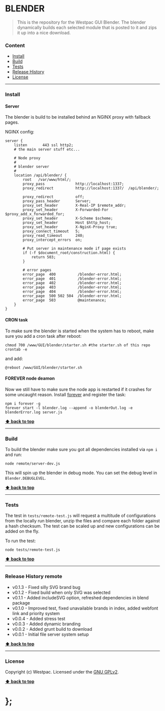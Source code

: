 BLENDER
=======

> This is the repository for the Westpac GUI Blender. The blender dynamically builds each selected module that is posted to it and zips it up into a nice
> download.


### Content

* [Install](#install)
* [Build](#build)
* [Tests](#tests)
* [Release History](#release-history-remote)
* [License](#license)


----------------------------------------------------------------------------------------------------------------------------------------------------------------


### Install

#### Server

The blender is build to be installed behind an NGINX proxy with fallback pages.

NGINX config:

```shell
server {
	listen       443 ssl http2;
	# the main server stuff etc...

	# Node proxy
	#
	# blender server
	#
	location /api/blender/ {
		root   /var/www/html/;
		proxy_pass              http://localhost:1337;
		proxy_redirect          http://localhost:1337/  /api/blender/;

		proxy_redirect          off;
		proxy_pass_header       Server;
		proxy_set_header        X-Real-IP $remote_addr;
		proxy_set_header        X-Forwarded-For $proxy_add_x_forwarded_for;
		proxy_set_header        X-Scheme $scheme;
		proxy_set_header        Host $http_host;
		proxy_set_header        X-NginX-Proxy true;
		proxy_connect_timeout   5;
		proxy_read_timeout      240;
		proxy_intercept_errors  on;

		# Put server in maintenance mode if page exists
		if (-f $document_root/construction.html) {
			return 503;
		}

		# error pages
		error_page  400          /blender-error.html;
		error_page  401          /blender-error.html;
		error_page  402          /blender-error.html;
		error_page  403          /blender-error.html;
		error_page  404          /blender-error.html;
		error_page  500 502 504  /blender-error.html;
		error_page  503          @maintenance;
	}
}
```

#### CRON task

To make sure the blender is started when the system has to reboot, make sure you add a cron task after reboot:

```shell
chmod 700 /www/GUI/blender/starter.sh #the starter.sh of this repo
crontab -e
```

and add:

```shell
@reboot /www/GUI/blender/starter.sh
```

#### FOREVER node deamon

Now we still have to make sure the node app is restarted if it crashes for some uncaught reason. Install [forever](https://github.com/foreverjs/forever) and
register the task:

```shell
npm i forever -g
forever start -l blender.log --append -o blenderOut.log -e blenderError.log server.js
```


**[⬆ back to top](#content)**


----------------------------------------------------------------------------------------------------------------------------------------------------------------


### Build

To build the blender make sure you got all dependencies installed via `npm i` and run:

```shell
node remote/server-dev.js
```

This will spin up the blender in debug mode. You can set the debug level in `Blender.DEBUGLEVEL`.


**[⬆ back to top](#content)**


----------------------------------------------------------------------------------------------------------------------------------------------------------------


### Tests

The test in `tests/remote-test.js` will request a multitude of configurations from the locally run blender, unzip the files and compare each folder against
a hash checksum. The test can be scaled up and new configurations can be added on the fly.

To run the test:

```shell
node tests/remote-test.js
```


**[⬆ back to top](#content)**


----------------------------------------------------------------------------------------------------------------------------------------------------------------


### Release History remote

* v0.1.3 - Fixed silly SVG brand bug
* v0.1.2 - Fixed build when only SVG was selected
* v0.1.1 - Added includeSVG option, refreshed dependencies in blend package
* v0.1.0 - Improved test, fixed unavailable brands in index, added webfont link and priority system
* v0.0.4 - Added stress test
* v0.0.3 - Added dynamic branding
* v0.0.2 - Added grunt build to download
* v0.0.1 - Initial file server system setup

**[⬆ back to top](#content)**


----------------------------------------------------------------------------------------------------------------------------------------------------------------


### License

Copyright (c) Westpac. Licensed under the [GNU GPLv2](https://raw.githubusercontent.com/WestpacCXTeam/blender/master/LICENSE).

**[⬆ back to top](#content)**

# };